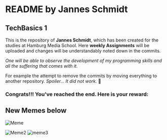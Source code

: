 # README by Jannes Schmidt
## TechBasics 1

This is the repository of **Jannes Schmidt**, which has been created for the studies at Hamburg Media School.
Here **weekly Assignments** will be uploaded and changes will be understandably noted down in the commits.

_One will be able to observe the development of my programming skills and all the suffering that comes with it._

For example the attempt to remove the commits by moving everything to another repository.
_Spoiler... It did not work._ 🥲











### Congrats!!! You've reached the end. Here is your reward:
## New Memes below
![Meme](https://preview.redd.it/amitestingthiscode-v0-7jvo88ybivyd1.jpeg?auto=webp&s=f7321d2790e48bc73522a86a67dcdadb29ba8883)

![Meme2](https://encrypted-tbn0.gstatic.com/images?q=tbn:ANd9GcQtbUNWsW-cLu8U1XoUWqgcHi3vbZBfWTvXvrCg1u8t9g&s&ec=72940542)
![meme3](https://media.licdn.com/dms/image/v2/D4D22AQHSOxiuIdwJBA/feedshare-shrink_800/feedshare-shrink_800/0/1691820576884?e=2147483647&v=beta&t=j7kM9z2mGxReJ3c7qJY-U04F6mIMvsTDSRsAPKCdpVg)
